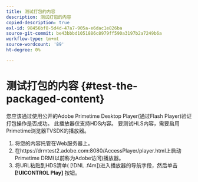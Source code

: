 ```yaml
---
title: 测试打包的内容
description: 测试打包的内容
copied-description: true
exl-id: 98456bf8-5d4d-47a7-905a-e6dac1e826ba
source-git-commit: be43bbbd1051886c8979ff590a3197b2a7249b6a
workflow-type: tm+mt
source-wordcount: '89'
ht-degree: 0%

---
```


# 测试打包的内容 {#test-the-packaged-content}

您应该通过使用公开的Adobe Primetime Desktop Player(通过Flash Player)验证打包操作是否成功。 此播放器仅支持HDS内容。 要测试HLS内容，需要启用Primetime浏览器TVSDK的播放器。

1. 将您的内容托管在Web服务器上。
1. 在https://drmtest2.adobe.com:8080/AccessPlayer/player.html上启动Primetime DRM(以前称为Adobe访问)播放器。
1. 将URL粘贴到HDS清单( [!DNL .f4m])进入播放器的导航字段，然后单击 **[!UICONTROL Play]** 按钮。
